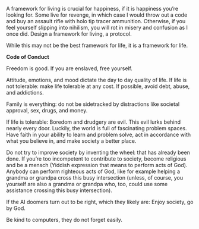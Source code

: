 A framework for living is crucial for happiness, if it is happiness you’re looking for. Some live for revenge, in which case I would throw out a code and buy an assault rifle with holo tip tracer ammunition. Otherwise, if you feel yourself slipping into nihilism, you will rot in misery and confusion as I once did. Design a framework for living, a protocol.

While this may not be the best framework for life, it is a framework for life. 

__Code of Conduct__

Freedom is good. If you are enslaved, free yourself.
 
Attitude, emotions, and mood dictate the day to day quality of life. 
If life is not tolerable: make life tolerable at any cost. If possible, avoid debt, abuse, and addictions. 

Family is everything: do not be sidetracked by distractions like societal approval, sex, drugs, and money.

If life is tolerable: Boredom and drudgery are evil. This evil lurks behind nearly every door. Luckily, the world is full of fascinating problem spaces. Have faith in your ability to learn and problem solve, act in accordance with what you believe in, and make society a better place. 

Do not try to improve society by inventing the wheel: that has already been done. If you’re too incompetent to contribute to society, become religious and be a mensch (Yiddish expression that means to perform acts of God). Anybody can perform righteous acts of God, like for example helping a grandma or grandpa cross this busy intersection (unless, of course, you yourself are also a grandma or grandpa who, too, could use some assistance crossing this busy intersection).

If the AI doomers turn out to be right, which they likely are: Enjoy society, go by God.

Be kind to computers, they do not forget easily.
